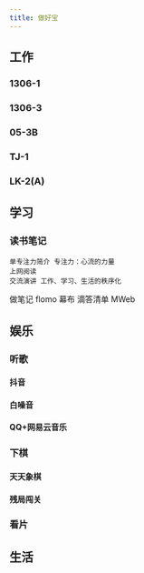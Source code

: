```yaml
---
title: 做好宝
---
```


## 工作
### 1306-1
### 1306-3
### 05-3B
### TJ-1
### LK-2(A)
## 学习
### 读书笔记
    单专注力简介 ​专注力：心流的力量​
    上网阅读
    交流演讲 ​工作、学习、生活的秩序化​
做笔记
    flomo
    幕布
    滴答清单
    MWeb
## 娱乐
### 听歌
#### 抖音
#### 白噪音
#### QQ+网易云音乐
### 下棋
#### 天天象棋
#### 残局闯关
### 看片
## 生活
